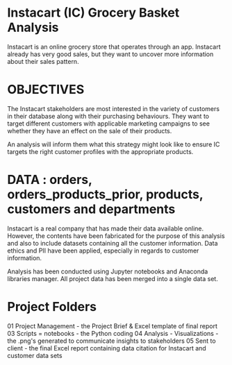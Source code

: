 # Instacart (IC) Grocery Basket Analysis

Instacart is an online grocery store that operates through an app. Instacart already has very good sales, but they want to uncover more information about their sales pattern.

# OBJECTIVES

The Instacart stakeholders are most interested in the variety of customers in their database along with their purchasing behaviours. They want to target different customers with applicable marketing campaigns to see whether they have an effect on the sale of their products.

An analysis will inform them what this strategy might look like to ensure IC targets the right customer profiles with the appropriate products. 

# DATA : orders, orders_products_prior, products, customers and departments

Instacart is a real company that has made their data available online. However, the contents have been fabricated for the purpose of this analysis and also to include datasets containing all the customer information. Data ethics and PII have been applied, especially in regards to customer information.

Analysis has been conducted using Jupyter notebooks and Anaconda libraries manager. All project data has been merged into a single data set.

# Project Folders

01 Project Management - the Project Brief & Excel template of final report
03 Scripts = notebooks - the Python coding 
04 Analysis - Visualizations - the .png's generated to communicate insights to stakeholders
05 Sent to client - the final Excel report containing data citation for Instacart and customer data sets
